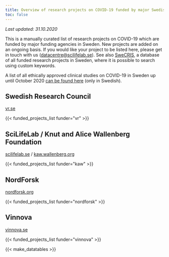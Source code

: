 ```yaml
---
title: Overview of research projects on COVID-19 funded by major Swedish funding agencies
toc: false
---
```

<i>Last updated: 31.10.2020</i>

This is a manually curated list of research projects on COVID-19 which are funded by major funding agencies in Sweden. New projects are added on an ongoing basis. If you would like your project to be listed here, please get in touch with us (datacentre@scilifelab.se). See also [SweCRIS](https://www.swecris.se/betasearch/?q=Covid&view=cards&lang=en), a database of all funded research projects in Sweden, where it is possible to search using custom keywords.

A list of all ethically approved clinical studies on COVID-19 in Sweden up until October 2020 [can be found here](https://www.kliniskastudier.se/statistik/kliniska-studier-rorande-covid-19.html) (only in Swedish).

## Swedish Research Council
[vr.se](https://www.vr.se/)

{{< funded_projects_list funder="vr" >}}

## SciLifeLab / Knut and Alice Wallenberg Foundation
[scilifelab.se](https://www.scilifelab.se/) / [kaw.wallenberg.org](https://kaw.wallenberg.org/en)

{{< funded_projects_list funder="kaw" >}}

## NordForsk
[nordforsk.org](https://www.nordforsk.org/)

{{< funded_projects_list funder="nordforsk" >}}

## Vinnova
[vinnova.se](https://www.vinnova.se/)

{{< funded_projects_list funder="vinnova" >}}

{{< make_datatables >}}
